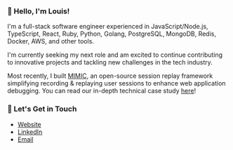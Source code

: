 ### 👋 Hello, I'm Louis!

I'm a full-stack software engineer experienced in JavaScript/Node.js, TypeScript, React, Ruby, Python, Golang, PostgreSQL, MongoDB, Redis, Docker, AWS, and other tools.

I'm currently seeking my next role and am excited to continue contributing to innovative projects and tackling new challenges in the tech industry.

Most recently, I built [MIMIC](https://mimic-replay.com), an open-source session replay framework simplifying recording & replaying user sessions to enhance web application debugging. You can read our in-depth technical case study [here](https://mimic-replay.com/#case-study)!

### 🤝 Let's Get in Touch
- [Website](https://louis-mascari.com)
- [LinkedIn](https://www.linkedin.com/in/louis-mascari/)
- [Email](mailto:louismascari@gmail.com)
